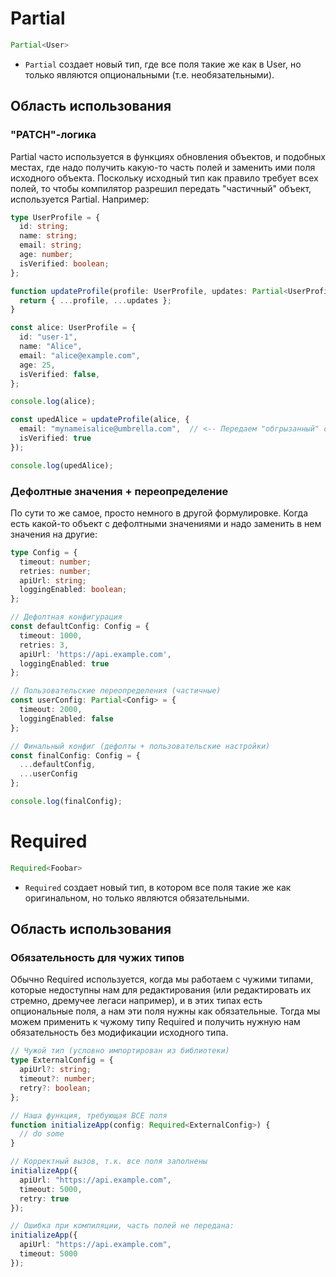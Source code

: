 # Partial

```typescript
Partial<User>
```

* `Partial` создает новый тип, где все поля такие же как в User, но только являются опциональными (т.е. необязательными).

## Область использования

### "PATCH"-логика

Partial часто используется в функциях обновления объектов, и подобных местах, где надо получить какую-то часть полей и заменить ими поля исходного объекта. Поскольку исходный тип как правило требует всех полей, то чтобы компилятор разрешил передать "частичный" объект, используется Partial. Например:

```typescript
type UserProfile = {
  id: string;
  name: string;
  email: string;
  age: number;
  isVerified: boolean;
};

function updateProfile(profile: UserProfile, updates: Partial<UserProfile>): UserProfile {
  return { ...profile, ...updates };
}

const alice: UserProfile = {
  id: "user-1",
  name: "Alice",
  email: "alice@example.com",
  age: 25,
  isVerified: false,
};

console.log(alice);

const upedAlice = updateProfile(alice, {
  email: "mynameisalice@umbrella.com",  // <-- Передаем "обгрызанный" объект
  isVerified: true
});

console.log(upedAlice);
```

### Дефолтные значения + переопределение

По сути то же самое, просто немного в другой формулировке. Когда есть какой-то объект с дефолтными значениями и надо заменить в нем значения на другие:

```typescript
type Config = {
  timeout: number;
  retries: number;
  apiUrl: string;
  loggingEnabled: boolean;
};

// Дефолтная конфигурация
const defaultConfig: Config = {
  timeout: 1000,
  retries: 3,
  apiUrl: 'https://api.example.com',
  loggingEnabled: true
};

// Пользовательские переопределения (частичные)
const userConfig: Partial<Config> = {
  timeout: 2000,
  loggingEnabled: false
};

// Финальный конфиг (дефолты + пользовательские настройки)
const finalConfig: Config = {
  ...defaultConfig,
  ...userConfig
};

console.log(finalConfig);
```



# Required

```typescript
Required<Foobar>
```

* `Required` создает новый тип, в котором все поля такие же как оригинальном, но только являются обязательными.

## Область использования

### Обязательность для чужих типов

Обычно Required используется, когда мы работаем с чужими типами, которые недоступны нам для редактирования (или редактировать их стремно, дремучее легаси например), и в этих типах есть опциональные поля, а нам эти поля нужны как обязательные. Тогда мы можем применить к чужому типу Required и получить нужную нам обязательность без модификации исходного типа.

```typescript
// Чужой тип (условно импортирован из библиотеки)
type ExternalConfig = {
  apiUrl?: string;
  timeout?: number;
  retry?: boolean;
};

// Наша функция, требующая ВСЕ поля
function initializeApp(config: Required<ExternalConfig>) {
  // do some
}

// Корректный вызов, т.к. все поля заполнены
initializeApp({
  apiUrl: "https://api.example.com",
  timeout: 5000,
  retry: true
});

// Ошибка при компиляции, часть полей не передана:
initializeApp({
  apiUrl: "https://api.example.com",
  timeout: 5000
});
```

